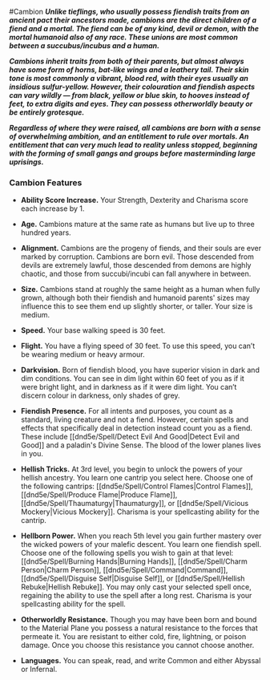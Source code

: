 #Cambion
***Unlike tieflings, who usually possess fiendish traits from an ancient pact their ancestors made, cambions are the direct children of a fiend and a mortal. The fiend can be of any kind, devil or demon, with the mortal humanoid also of any race. These unions are most common between a succubus/incubus and a human.***

***Cambions inherit traits from both of their parents, but almost always have some form of horns, bat-like wings and a leathery tail. Their skin tone is most commonly a vibrant, blood red, with their eyes usually an insidious sulfur-yellow. However, their colouration and fiendish aspects can vary wildly — from black, yellow or blue skin, to hooves instead of feet, to extra digits and eyes. They can possess otherworldly beauty or be entirely grotesque.***

***Regardless of where they were raised, all cambions are born with a sense of overwhelming ambition, and an entitlement to rule over mortals. An entitlement that can very much lead to reality unless stopped, beginning with the forming of small gangs and groups before masterminding large uprisings.***

### Cambion Features

- **Ability Score Increase.** Your Strength, Dexterity and Charisma score each increase by 1.

- **Age.** Cambions mature at the same rate as humans but live up to three hundred years.

- **Alignment.** Cambions are the progeny of fiends, and their souls are ever marked by corruption. Cambions are born evil. Those descended from devils are extremely lawful, those descended from demons are highly chaotic, and those from succubi/incubi can fall anywhere in between.

- **Size.** Cambions stand at roughly the same height as a human when fully grown, although both their fiendish and humanoid parents' sizes may influence this to see them end up slightly shorter, or taller. Your size is medium.

- **Speed.** Your base walking speed is 30 feet.

- **Flight.** You have a flying speed of 30 feet. To use this speed, you can’t be wearing medium or heavy armour.

- **Darkvision.** Born of fiendish blood, you have superior vision in dark and dim conditions. You can see in dim light within 60 feet of you as if it were bright light, and in darkness as if it were dim light. You can’t discern colour in darkness, only shades of grey.

- **Fiendish Presence.** For all intents and purposes, you count as a standard, living creature and not a fiend. However, certain spells and effects that specifically deal in detection instead count you as a fiend. These include [[dnd5e/Spell/Detect Evil And Good\|Detect Evil and Good]] and a paladin's Divine Sense. The blood of the lower planes lives in you.

- **Hellish Tricks.** At 3rd level, you begin to unlock the powers of your hellish ancestry. You learn one cantrip you select here. Choose one of the following cantrips: [[dnd5e/Spell/Control Flames\|Control Flames]], [[dnd5e/Spell/Produce Flame\|Produce Flame]], [[dnd5e/Spell/Thaumaturgy\|Thaumaturgy]], or [[dnd5e/Spell/Vicious Mockery\|Vicious Mockery]]. Charisma is your spellcasting ability for the cantrip.

- **Hellborn Power.** When you reach 5th level you gain further mastery over the wicked powers of your malefic descent. You learn one fiendish spell. Choose one of the following spells you wish to gain at that level: [[dnd5e/Spell/Burning Hands\|Burning Hands]], [[dnd5e/Spell/Charm Person\|Charm Person]], [[dnd5e/Spell/Command\|Command]], [[dnd5e/Spell/Disguise Self\|Disguise Self]], or [[dnd5e/Spell/Hellish Rebuke\|Hellish Rebuke]]. You may only cast your selected spell once, regaining the ability to use the spell after a long rest. Charisma is your spellcasting ability for the spell.

- **Otherworldly Resistance.**  Though you may have been born and bound to the Material Plane you possess a natural resistance to the forces that permeate it. You are resistant to either cold, fire, lightning, or poison damage. Once you choose this resistance you cannot choose another.

- **Languages.** You can speak, read, and write Common and either Abyssal or Infernal.